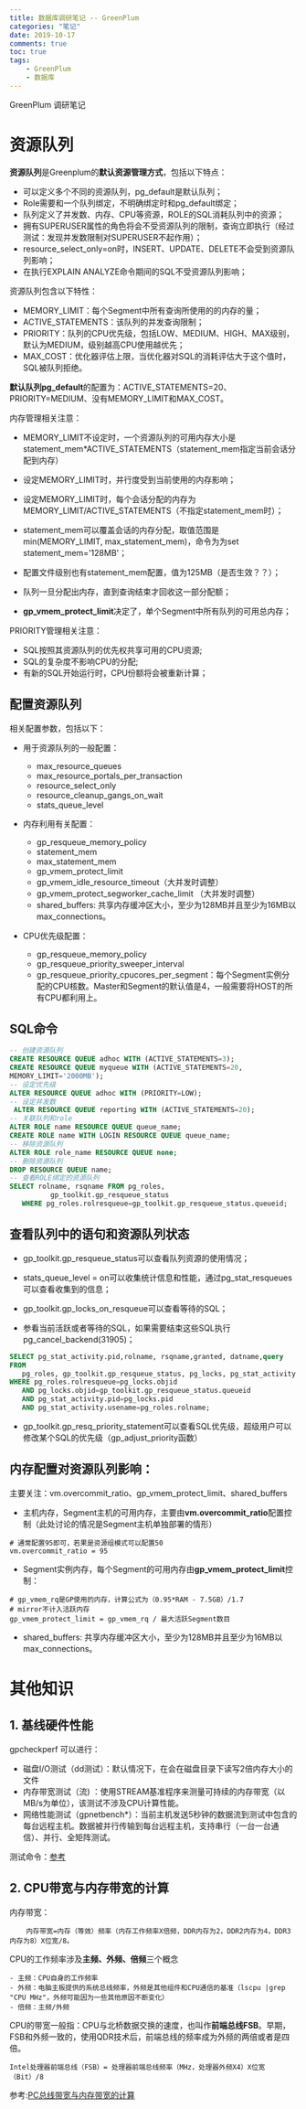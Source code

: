 ```yaml
---
title: 数据库调研笔记 -- GreenPlum
categories: "笔记"
date: 2019-10-17
comments: true
toc: true
tags:
	- GreenPlum
	- 数据库
---
```


GreenPlum 调研笔记

<!--more-->

# 资源队列

**资源队列**是Greenplum的**默认资源管理方式**，包括以下特点：

- 可以定义多个不同的资源队列，pg_default是默认队列；
- Role需要和一个队列绑定，不明确绑定时和pg_default绑定；
- 队列定义了并发数、内存、CPU等资源，ROLE的SQL消耗队列中的资源；
- 拥有SUPERUSER属性的角色将会不受资源队列的限制，查询立即执行（经过测试：发现并发数限制对SUPERUSER不起作用）；
- resource_select_only=on时，INSERT、UPDATE、DELETE不会受到资源队列影响；
- 在执行EXPLAIN ANALYZE命令期间的SQL不受资源队列影响；

资源队列包含以下特性：

- MEMORY_LIMIT：每个Segment中所有查询所使用的的内存的量；
- ACTIVE_STATEMENTS：该队列的并发查询限制；
- PRIORITY：队列的CPU优先级，包括LOW、MEDIUM、HIGH、MAX级别，默认为MEDIUM，级别越高CPU使用越优先；
- MAX_COST：优化器评估上限，当优化器对SQL的消耗评估大于这个值时，SQL被队列拒绝。

**默认队列pg_default**的配置为：ACTIVE_STATEMENTS=20、PRIORITY=MEDIUM、没有MEMORY_LIMIT和MAX_COST。

内存管理相关注意：

- MEMORY_LIMIT不设定时，一个资源队列的可用内存大小是statement_mem*ACTIVE_STATEMENTS（statement_mem指定当前会话分配到内存）

- 设定MEMORY_LIMIT时，并行度受到当前使用的内存影响；

- 设定MEMORY_LIMIT时，每个会话分配的内存为MEMORY_LIMIT/ACTIVE_STATEMENTS（不指定statement_mem时）；

- statement_mem可以覆盖会话的内存分配，取值范围是min(MEMORY_LIMIT, max_statement_mem)，命令为为set statement_mem='128MB'；

- 配置文件级别也有statement_mem配置，值为125MB（是否生效？？）；

- 队列一旦分配出内存，直到查询结束才回收这一部分配额；

- **gp_vmem_protect_limit**决定了，单个Segment中所有队列的可用总内存；

PRIORITY管理相关注意：

- SQL按照其资源队列的优先权共享可用的CPU资源;
- SQL的复杂度不影响CPU的分配;
- 有新的SQL开始运行时，CPU份额将会被重新计算；

## 配置资源队列

相关配置参数，包括以下：

- 用于资源队列的一般配置：

	- max_resource_queues 
	- max_resource_portals_per_transaction 
	- resource_select_only 
	- resource_cleanup_gangs_on_wait 
	- stats_queue_level 

- 内存利用有关配置：

	- gp_resqueue_memory_policy 
	- statement_mem
	- max_statement_mem 
	- gp_vmem_protect_limit 
	- gp_vmem_idle_resource_timeout（大并发时调整）
	- gp_vmem_protect_segworker_cache_limit （大并发时调整）
	- shared_buffers: 共享内存缓冲区大小，至少为128MB并且至少为16MB以max_connections。

- CPU优先级配置：

	- gp_resqueue_memory_policy 
	- gp_resqueue_priority_sweeper_interval 
	- gp_resqueue_priority_cpucores_per_segment：每个Segment实例分配的CPU核数。Master和Segment的默认值是4，一般需要将HOST的所有CPU都利用上。

## SQL命令

```sql
-- 创建资源队列
CREATE RESOURCE QUEUE adhoc WITH (ACTIVE_STATEMENTS=3);
CREATE RESOURCE QUEUE myqueue WITH (ACTIVE_STATEMENTS=20, 
MEMORY_LIMIT='2000MB');
-- 设定优先级
ALTER RESOURCE QUEUE adhoc WITH (PRIORITY=LOW);
-- 设定并发数
 ALTER RESOURCE QUEUE reporting WITH (ACTIVE_STATEMENTS=20);
-- 关联队列和role
ALTER ROLE name RESOURCE QUEUE queue_name;
CREATE ROLE name WITH LOGIN RESOURCE QUEUE queue_name;
-- 移除资源队列
ALTER ROLE role_name RESOURCE QUEUE none;
-- 删除资源队列
DROP RESOURCE QUEUE name;
-- 查看ROLE绑定的资源队列
SELECT rolname, rsqname FROM pg_roles, 
          gp_toolkit.gp_resqueue_status 
   WHERE pg_roles.rolresqueue=gp_toolkit.gp_resqueue_status.queueid;

```

## 查看队列中的语句和资源队列状态

- gp_toolkit.gp_resqueue_status可以查看队列资源的使用情况；
- stats_queue_level = on可以收集统计信息和性能，通过pg_stat_resqueues可以查看收集到的信息；
- gp_toolkit.gp_locks_on_resqueue可以查看等待的SQL；

- 参看当前活跃或者等待的SQL，如果需要结束这些SQL执行pg_cancel_backend(31905)；

```sql
SELECT pg_stat_activity.pid,rolname, rsqname,granted, datname,query
FROM 
   pg_roles, gp_toolkit.gp_resqueue_status, pg_locks, pg_stat_activity 
WHERE pg_roles.rolresqueue=pg_locks.objid 
   AND pg_locks.objid=gp_toolkit.gp_resqueue_status.queueid
   AND pg_stat_activity.pid=pg_locks.pid
   AND pg_stat_activity.usename=pg_roles.rolname;
```
- gp_toolkit.gp_resq_priority_statement可以查看SQL优先级，超级用户可以修改某个SQL的优先级（gp_adjust_priority函数）

## 内存配置对资源队列影响：

主要关注：vm.overcommit_ratio、gp_vmem_protect_limit、shared_buffers

- 主机内存，Segment主机的可用内存，主要由**vm.overcommit_ratio**配置控制（此处讨论的情况是Segment主机单独部署的情形）

```shell
# 通常配置95即可，若果是资源组模式可以配置50
vm.overcommit_ratio = 95
```

- Segment实例内存，每个Segment的可用内存由**gp_vmem_protect_limit**控制：

```shell
# gp_vmem_rq是GP使用的内存，计算公式为（0.95*RAM - 7.5GB）/1.7
# mirror不计入活跃内存
gp_vmem_protect_limit = gp_vmem_rq / 最大活跃Segment数目
```

- shared_buffers: 共享内存缓冲区大小，至少为128MB并且至少为16MB以max_connections。

# 其他知识

## 1. 基线硬件性能

gpcheckperf 可以进行：

- 磁盘I/O测试（dd测试）：默认情况下，在会在磁盘目录下读写2倍内存大小的文件
- 内存带宽测试（流) ：使用STREAM基准程序来测量可持续的内存带宽（以MB/s为单位），该测试不涉及CPU计算性能。
- 网络性能测试（gpnetbench*）：当前主机发送5秒钟的数据流到测试中包含的每台远程主机。数据被并行传输到每台远程主机，支持串行（一台一台通信）、并行、全矩阵测试。

测试命令：[参考](https://gp-docs-cn.github.io/docs/utility_guide/admin_utilities/gpcheckperf.html)

## 2. CPU带宽与内存带宽的计算

内存带宽：

```
	内存带宽=内存（等效）频率（内存工作频率X倍频，DDR内存为2，DDR2内存为4，DDR3内存为8）X位宽/8。
```

CPU的工作频率涉及**主频、外频、倍频**三个概念

	- 主频：CPU自身的工作频率
	- 外频：电脑主板提供的系统总线频率，外频是其他组件和CPU通信的基准（lscpu |grep "CPU MHz"，外频可能因为一些其他原因不断变化）
	- 倍频：主频/外频

CPU的带宽一般指：CPU与北桥数据交换的速度，也叫作**前端总线FSB**。早期，FSB和外频一致的，使用QDR技术后，前端总线的频率成为外频的两倍或者是四倍。

```
Intel处理器前端总线（FSB）= 处理器前端总线频率（MHz，处理器外频X4）X位宽（Bit）/8

```

参考:[PC总线带宽与内存带宽的计算](https://www.cnblogs.com/l1pe1/archive/2012/02/02/2335557.html)

